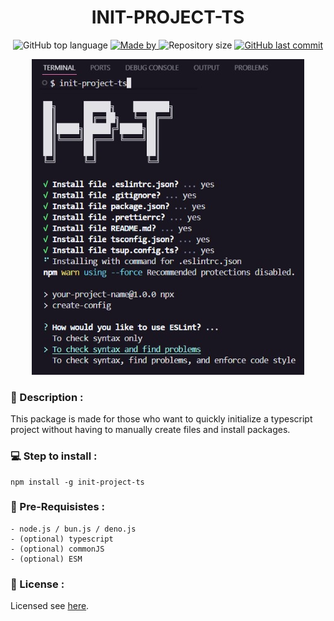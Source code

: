 <h1 align="center">
    INIT-PROJECT-TS
</h1>

<p align="center">
  <img alt="GitHub top language" src="https://img.shields.io/github/languages/top/damartripamungkas/init-project-ts?color=04D361&labelColor=000000">
  
  <a href="#">
    <img alt="Made by" src="https://img.shields.io/static/v1?label=made%20by&message=damartripamungkas&color=04D361&labelColor=000000">
  </a>
  
  <img alt="Repository size" src="https://img.shields.io/github/repo-size/damartripamungkas/init-project-ts?color=04D361&labelColor=000000">
  
  <a href="#">
    <img alt="GitHub last commit" src="https://img.shields.io/github/last-commit/damartripamungkas/init-project-ts?color=04D361&labelColor=000000">
  </a>
</p>

<p align="center">
    <img src="./screenshots/run.png">
</p>

### 📖 Description :

This package is made for those who want to quickly initialize a typescript project without having to manually create files and install packages.

### 💻 Step to install :

```
npm install -g init-project-ts
```

### 🧾 Pre-Requisistes :

```
- node.js / bun.js / deno.js
- (optional) typescript
- (optional) commonJS
- (optional) ESM
```

### 📝 License :

Licensed see [here](./LICENSE).
